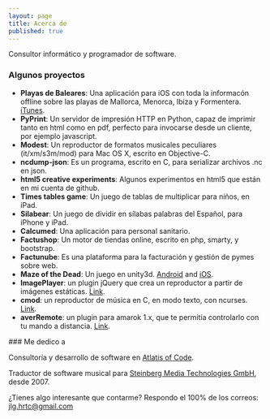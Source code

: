 ```yaml
---
layout: page
title: Acerca de
published: true
---
```


Consultor informático y programador de software.

### Algunos proyectos

- **Playas de Baleares**: Una aplicación para iOS con toda la informacón offline sobre las playas de Mallorca, Menorca, Ibiza y Formentera. [iTunes](https://itunes.apple.com/us/app/playas-baleares-mallorca-menorca/id981031196?l=es&ls=1&mt=8).
- **PyPrint**: Un servidor de impresión HTTP en Python, capaz de imprimir tanto en html como en pdf, perfecto para invocarse desde un cliente, por ejemplo javascript.
- **Modest**: Un reproductor de formatos musicales peculiares  (it/xm/s3m/mod) para Mac OS X, escrito en Objective-C.
- **ncdump-json**: Es un programa, escrito en C, para serializar archivos .nc en json.
- **html5 creative experiments**: Algunos experimentos en html5 que están en mi cuenta de github.
- **Times tables game**: Un juego de tablas de multiplicar para niños, en iPad.
- **Silabear**: Un juego de dividir en sílabas palabras del Español, para iPhone y iPad.
- **Calcumed**: Una aplicación para personal sanitario.
- **Factushop**: Un motor de tiendas online, escrito en php, smarty, y bootstrap.
- **Factunube**: Es una plataforma para la facturación y gestión de pymes sobre web.
- **Maze of the Dead**: Un juego en unity3d. [Android](https://play.google.com/store/apps/details?id=com.jllodra.mazeofthedead&hl=es) and [iOS](https://itunes.apple.com/es/app/maze-of-the-dead/id793424993?mt=8).
- **ImagePlayer**: un plugin jQuery que crea un reproductor a partir de imágenes estáticas. [Link](http://jllodra.github.io/imageplayer/).
- **cmod**: un reproductor de música en C, en modo texto, con ncurses. [Link](https://github.com/jllodra/cmod).
- **averRemote**: un plugin para amarok 1.x, que te permitía controlarlo con tu mando a distancia. [Link](http://linux.softpedia.com/get/Multimedia/Audio/amaroK-Scripts/averRemote-11683.shtml).

### Me dedico a

Consultoría y desarrollo de software en [Atlatis of Code](http://atlantisofcode.com).

Traductor de software musical para [Steinberg Media Technologies GmbH](http://steinberg.net), desde 2007.

¿Tienes algo interesante que contarme? Respondo el 100% de los correos: [jlg.hrtc@gmail.com](mailto:jlg.hrtc@gmail.com)
